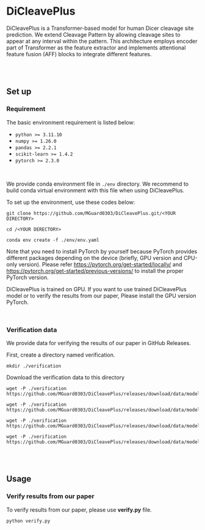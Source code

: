 # DiCleavePlus

DiCleavePlus is a Transformer-based model for human Dicer cleavage site prediction. We extend Cleavage Pattern by 
allowing cleavage sites to appear at any interval within the pattern. This architecture employs encoder part of 
Transformer as the feature extractor and implements attentional feature fusion (AFF) blocks to integrate different 
features.

<br>
<br>

## Set up
### Requirement
The basic environment requirement is listed below:
* `python >= 3.11.10`
* `numpy >= 1.26.0`
* `pandas >= 2.2.1`
* `scikit-learn >= 1.4.2`
* `pytorch >= 2.3.0`

<br>

We provide conda environment file in `./env` directory. We recommend to build conda virtual environment with this file 
when using DiCleavePlus.

To set up the environment, use these codes below:

```
git clone https://github.com/MGuard0303/DiCleavePlus.git/<YOUR DIRECTORY>

cd /<YOUR DERECTORY>

conda env create -f ./env/env.yaml
```

Note that you need to install PyTorch by yourself because PyTorch provides different packages depending on the device 
(briefly, GPU version and CPU-only version). Please refer https://pytorch.org/get-started/locally/ and 
https://pytorch.org/get-started/previous-versions/ to install the proper PyTorch version.

DiCleavePlus is trained on GPU. If you want to use trained DiCleavePlus model or to verify the results from our paper, 
Please install the GPU version PyTorch.

<br>

### Verification data
We provide data for verifying the results of our paper in GitHub Releases.

First, create a directory named verification.

`mkdir ./verification`

Download the verification data to this directory

```
wget -P ./verification https://github.com/MGuard0303/DiCleavePlus/releases/download/data/model_aff_1.tar.gz

wget -P ./verification https://github.com/MGuard0303/DiCleavePlus/releases/download/data/model_aff_2.tar.gz

wget -P ./verification https://github.com/MGuard0303/DiCleavePlus/releases/download/data/model_concat_1.tar.gz

wget -P ./verification https://github.com/MGuard0303/DiCleavePlus/releases/download/data/model_concat_2.tar.gz
```

<br>
<br>

## Usage

### Verify results from our paper

To verify results from our paper, please use **verify.py** file.

`python verify.py`
